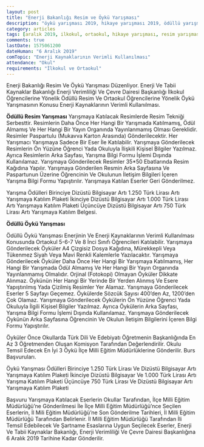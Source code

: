 ```yaml
---
layout: post
title: "Enerji Bakanlığı Resim ve Öykü Yarışması"
description: "öykü yarışması 2019, hikaye yarışması 2019, ödüllü yarışmalar 2019"
category: articles
tags: [aralık 2019, ilkokul, ortaokul, hikaye yarışması, resim yarışması]
comments: true
lastDate: 1575061200
dateHuman: "6 Aralık 2019"
comTopic: "Enerji Kaynaklarının Verimli Kullanılması"
attendance: "Okul"
requirements: "İlkokul ve Ortaokul"
---
```


Enerji Bakanlığı Resim Ve Öykü Yarışması Düzenliyor. Enerji Ve Tabii Kaynaklar Bakanlığı Enerji Verimliliği Ve Çevre Dairesi Başkanlığı İlkokul Öğrencilerine Yönelik Ödüllü Resim Ve Ortaokul Öğrencilerine Yönelik Öykü Yarışmasının Konusu Enerji Kaynaklarının Verimli Kullanılması.

**Ödüllü Resim Yarışması**
Yarışmaya Katılacak Resimlerde Resim Tekniği Serbesttir.
Resimlerin Daha Önce Her Hangi Bir Yarışmada Katılmamış, Ödül Almamış Ve Her Hangi Bir Yayın Organında Yayınlanmamış Olması Gereklidir.
Resimler Paspartulu (Mukavva Karton Arasında) Gönderilecektir.
Her Yarışmacı Yarışmaya Sadece Bir Eser İle Katılabilir.
Yarışmaya Gönderilecek Resimlerin Ön Yüzüne Öğrenci Yada Okuluyla İlişkili Kişisel Bilgiler Yazılmaz. Ayrıca Resimlerin Arka Sayfası, Yarışma Bilgi Formu İşlemi Dışında Kullanılamaz.
Yarışmaya Gönderilecek Resimler 35*50 Ebatlarında Resim Kağıdına Yapılır.
Yarışmaya Gönderilen Resmin Arka Sayfasına Ve Paspartunun Üzerine Öğrencinin Ve Okulunun İletişim Bilgileri İçeren Yarışma Bilgi Formu Yapıştırılır.
Yarışmaya Katılan Eserler Geri Gönderilmez.

Yarışma Ödülleri
Birinciye Dizüstü Bilgisayar Artı 1.250 Türk Lirası Artı Yarışmaya Katılım Plaketi
İkinciye Dizüstü Bilgisayar Artı 1.000 Türk Lirası Artı Yarışmaya Katılım Plaketi
Üçüncüye Dizüstü Bilgisayar Artı 750 Türk Lirası Artı Yarışmaya Katılım Belgesi.

**Ödüllü Öykü Yarışması**

Ödüllü Öykü Yarışması Enerjinin Ve Enerji Kaynaklarının Verimli Kullanılması Konusunda Ortaokul 5-6-7 Ve 8 İnci Sınıfı Öğrencileri Katılabilir.
Yarışmaya Gönderilecek Öyküler A4 Çizgisiz Dosya Kağıdına, Mürekkepli Veya Tükenmez Siyah Veya Mavi Renkli Kalemlerle Yazılacaktır.
Yarışmaya Gönderilecek Öyküler Daha Önce Her Hangi Bir Yarışmaya Katılmamış, Her Hangi Bir Yarışmada Ödül Almamış Ve Her Hangi Bir Yayın Organında Yayınlanmamış Olmalıdır.
Orjinal (Fotokopi) Olmayan Öyküler Dikkate Alınmaz.
Öykünün Her Hangi Bir Yerinde Bir Yerden Alınmış Ve Esere Yapıştırılmış Yada Çizilmiş Resimler Yer Alamaz.
Yarışmaya Gönderilecek Eserler 5 Sayfayı Geçemez.
Öykülerde Sözcük Sayısı 400’den Az, 1200’den Çok Olamaz.
Yarışmaya Gönderilecek Öykülerin Ön Yüzüne Öğrenci Yada Okuluyla İlgili Kişisel Bilgiler Yazılmaz. Ayrıca Öykülerin Arka Sayfası, Yarışma Bilgi Formu İşlemi Dışında Kullanılamaz.
Yarışmaya Gönderilecek Öykünün Arka Sayfasına Öğrencinin Ve Okulun İletişim Bilgilerini İçeren Bilgi Formu Yapıştırılır.

Öyküler Önce Okullarda Türk Dili Ve Edebiyatı Öğretmenin Başkanlığında En Az 3 Öğretmenden Oluşan Komisyon Tarafından Değerlendirilir. Okulu Temsil Edecek En İyi 3 Öykü İlçe Milli Eğitim Müdürlüklerine Gönderilir. Burs Başvuruları.

Öykü Yarışması Ödülleri
Birinciye 1.250 Türk Lirası Ve Dizüstü Bilgisayar Artı Yarışmaya Katılım Plaketi
İkinciye Dizüstü Bilgisayar Ve 1.000 Türk Lirası Artı Yarışma Katılım Plaketi
Üçüncüye 750 Türk Lirası Ve Dizüstü Bilgisayar Artı Yarışmaya Katılım Plaketi

Başvuru
Yarışmaya Katılacak Eserlerin Okullar Tarafından, İlçe Milli Eğitim Müdürlüğü’ne Gönderilmesi İle İlçe Milli Eğitim Müdürlüğü’nce Seçilen Eserlerin, İl Mili Eğitim Müdürlüğü’ne Son Gönderilme Tarihleri, İl Milli Eğitim Müdürlüğü Tarafından Belirlenir.
İl Milli Eğitim Müdürlüğü Tarafından İli Temsil Edebilecek Ve Şartname Esaslarına Uygun Seçilecek Eserler, Enerji Ve Tabii Kaynaklar Bakanlığı, Enerji Verimliliği Ve Çevre Dairesi Başkanlığına 6 Aralık 2019 Tarihine Kadar Gönderilir.